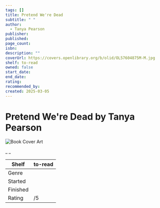 ```yaml
---
tags: []
title: Pretend We're Dead
subtitle: " "
author:
  - Tanya Pearson
publisher:
published:
page_count:
isbn:
description: ""
coverUrl: https://covers.openlibrary.org/b/olid/OL57604875M-M.jpg
shelf: to-read
owned: false
start_date:
end_date:
rating:
recommended_by:
created: 2025-03-05
---
```


# Pretend We're Dead by Tanya Pearson

![Book Cover Art](https://covers.openlibrary.org/b/olid/OL57604875M-M.jpg)

_ _

| Shelf | to-read |
| --- | --- |
| Genre |  |
| Started |  |
| Finished |  |
| Rating | /5 |


